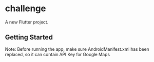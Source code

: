 # challenge

A new Flutter project.

## Getting Started

Note: Before running the app, make sure AndroidManifest.xml has been replaced, so it can contain API Key for Google Maps
